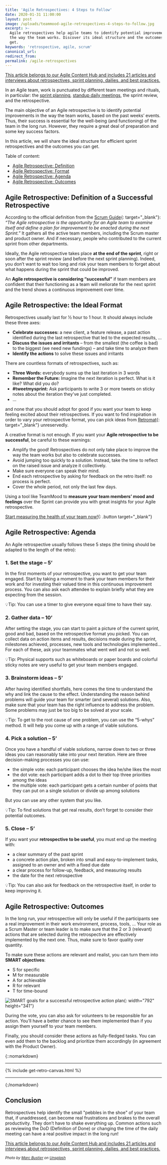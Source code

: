```yaml
---
title: 'Agile Retrospectives: 4 Steps to Follow'
date: 2020-01-31 11:00:00
layout: post
image: /uploads/teammood-agile-retrospectives-4-steps-to-follow.jpg
excerpt: >-
  Agile retrospectives help agile teams to identify potential improvements in
  the way the team works. Discover its ideal structure and the outcomes you can
  get.
keywords: 'retrospective, agile, scrum'
canonical_url:
redirect_from:
permalink: /agile-retrospectives
---
```


<section class="hub-content-link">
  <a href="https://www.teammood.com/en/hub/agile-hub/">This article belongs to our <span>Agile Content Hub</span> and includes 21 articles and interviews about retrospectives, sprint planning, dailies, and best practices.</a>
</section>

In an Agile team, work is punctuated by different team meetings and rituals, in particular: the [sprint planning](https://blog.teammood.com/2018/04/18/best-practices-to-run-effective-daily-standup-meetings.html), [standup daily meetings](https://blog.teammood.com/2018/04/18/best-practices-to-run-effective-daily-standup-meetings.html), the sprint review, and the retrospective.&nbsp;

The main objective of an Agile retrospective is to identify potential improvements in the way the team works, based on the past weeks’ events. Thus, their success is essential for the well-being (and functioning) of the team in the long run. However, they require a great deal of preparation and some key success factors.

In this article, we will share the ideal structure for efficient sprint retrospectives and the outcomes you can get.&nbsp;

Table of content:

* [Agile Retrospective: Definition](#agile-retrospective-definition)
* [Agile Retrospective: Format](#agile-retrospective-format)
* [Agile Retrospective: Agenda](#agile-retrospective-agenda)
* [Agile Retrospective: Outcomes](#agile-retrospective-outcomes)

## Agile Retrospective: Definition of a Successful Retrospective

According to the official definition from the [Scrum Guide](https://www.scrumguides.org/scrum-guide.html#events-retro){: target="_blank"}\: *“The Agile retrospective is the opportunity for an Agile team to examine itself and define a plan for improvement to be enacted during the next Sprint.”* It gathers all the active team members, including the Scrum master and product owner. And if necessary, people who contributed to the current sprint from other departments.

Ideally, the Agile retrospective takes place **at the end of the sprint**, right or soon after the sprint review (and before the next sprint planning). Indeed, you don’t want to wait too long and risk your team members to forget about what happens during the sprint that could be improved.

An **Agile retrospective is considering “successful”** if team members are confident that their functioning as a team will meliorate for the next sprint and the trend shows a continuous improvement over time.&nbsp;

## Agile Retrospective: the Ideal Format

Retrospectives usually last for ½ hour to 1 hour. It should always include these three axes:

* **Celebrate successes:** a new client, a feature release, a past action identified during the last retrospective that led to the expected results, …
* **Discuss the issues and irritants** – from the smallest (the coffee is bad) to the biggest (we need new fundings) – and take time to analyze them
* **Identify the actions** to solve these issues and irritants&nbsp;

There are countless formats of retrospectives, such as:

* **Three Words:** everybody sums up the last iteration in 3 words
* **Remember the Future:** Imagine the next iteration is perfect. What is it like? What did you do?
* **\#tweetmysprint:** Ask participants to write 3 or more tweets on sticky notes about the iteration they've just completed.
* …

and none that you should adopt for good if you want your team to keep feeling excited about their retrospectives. If you want to find inspiration in order to vary your retrospective format, you can pick ideas from [Retromat](https://retromat.org/){: target="_blank"} unreservedly.

A creative format is not enough. If you want your **Agile retrospective to be successful**, be careful to these warnings:&nbsp;

* Amplify the good\! Retrospectives do not only take place to improve the way the team works but also to celebrate successes.
* Avoid jumping too quickly to a solution. Instead, take the time to reflect on the raised issue and analyze it collectively.
* Make sure everyone can speak their mind.
* End each retrospective by asking for feedback on the retro itself: no process is perfect.
* Cover the whole period, not only the last few days.&nbsp;

Using a tool like TeamMood to **measure your team members’ mood and feelings** over the Sprint can provide you with great insights for your Agile retrospective.&nbsp;

[Start measuring the health of your team now\!](https://www.teammood.com/en/){: .button target="_blank"}

## Agile Retrospective: Agenda

An Agile retrospective usually follows these 5 steps (the timing should be adapted to the length of the retro):

### 1\. Set the stage – 5’

In the first moments of your retrospective, you want to get your team engaged. Start by taking a moment to thank your team members for their work and for investing their valued time in this continuous improvement process. You can also ask each attendee to explain briefly what they are expecting from the session.&nbsp;

💡Tip: You can use a timer to give everyone equal time to have their say.

### 2\. Gather data – 10’

After setting the stage, you can start to paint a picture of the current sprint, good and bad, based on the retrospective format you picked. You can collect data on action items and results, decisions made during the sprint, milestones achieved, processes, new tools and technologies implemented… For each of these, ask your teammates what went well and not so well.

💡Tip: Physical supports such as whiteboards or paper boards and colorful sticky notes are very useful to get your team members engaged.&nbsp;

### 3\. Brainstorm ideas – 5’

After having identified shortfalls, here comes the time to understand the why and link the cause to the effect. Understanding the reason behind problems will guide your team for smarter (and several) solutions. Also, make sure that your team has the right influence to address the problem. Some problems may just be too big to be solved at your scale.

💡Tip: To get to the root cause of one problem, you can use the “5-whys” method. It will help you come up with a range of viable solutions.

### 4\. Pick a solution – 5’

Once you have a handful of viable solutions, narrow down to two or three ideas you can reasonably take into your next iteration. Here are three decision-making processes you can use:

* the simple vote: each participant chooses the idea he/she likes the most
* the dot vote: each participant adds a dot to their top three priorities among the ideas
* the multiple vote: each participant gets a certain number of points that they can put on a single solution or divide up among solutions

But you can use any other system that you like.&nbsp;

💡Tip: To find solutions that get real results, don’t forget to consider their potential outcomes.

### 5\. Close – 5’

If you want your **retrospective to be useful**, you must end up the meeting with:

* a clear summary of the past sprint
* a concrete action plan, broken into small and easy-to-implement tasks, assigned to an owner and with a fixed due date
* a clear process for follow-up, feedback, and measuring results
* the date for the next retrospective

💡Tip: You can also ask for feedback on the retrospective itself, in order to keep improving it.&nbsp;

## Agile Retrospective: Outcomes

In the long run, your retrospective will only be useful if the participants see a real improvement in their work environment, process, tools, … Your role as a Scrum Master or team leader is to make sure that the 2 or 3 (relevant) actions that are selected during the retrospective are effectively implemented by the next one. Thus, make sure to favor quality over quantity.&nbsp;

To make sure these actions are relevant and realist, you can turn them into **SMART objectives**\:

* S for specific
* M for measurable
* A for achievable&nbsp;
* R for relevant
* T for time-bound

![SMART goals for a successful retrospective action plan](/uploads/smart-goals-retrospectives-teammood.png){: width="792" height="341"}

During the vote, you can also ask for volunteers to be responsible for an action. You’ll have a better chance to see them implemented than if you assign them yourself to your team members.&nbsp;

Finally, you should consider these actions as fully-fledged tasks. You can even add them to the backlog and prioritize them accordingly (in agreement with the Product Owner).&nbsp;

{::nomarkdown}
<hr/>
  {% include get-retro-canvas.html %}
<hr/>
{:/nomarkdown}

## Conclusion

Retrospectives help identify the small "pebbles in the shoe" of your team that, if unaddressed, can become real frustrations and brakes to the overall productivity. They don’t have to shake everything up. Common actions such as reviewing the DoD (Definition of Done) or changing the time of the daily meeting can have a real positive impact in the long run\!

<section class="hub-content-link hub-content-link-end">
  <a href="https://www.teammood.com/en/hub/agile-hub/">This article belongs to our <span>Agile Content Hub</span> and includes 21 articles and interviews about retrospectives, sprint planning, dailies, and best practices.</a>
</section>

<small><em>Photo by <a target="_blank" href="https://unsplash.com/@marcbustier?utm_source=unsplash&amp;utm_medium=referral&amp;utm_content=creditCopyText">Marc Bustier</a> on <a target="_blank" href="https://unsplash.com/s/photos/steps-sand?utm_source=unsplash&amp;utm_medium=referral&amp;utm_content=creditCopyText">Unsplash</a></em></small>